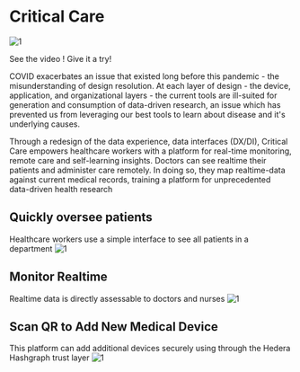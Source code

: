 # Critical Care

![1](https://github.com/Team-Crushing-It/critical_care/blob/master/assets/icon/icon.png)

See the video !
Give it a try! 


COVID exacerbates an issue that existed long before this pandemic - the misunderstanding of design resolution. At each layer of design - the device, application, and organizational layers - the current tools are ill-suited for generation and consumption of data-driven research, an issue which has prevented us from leveraging our best tools to learn about disease and it's underlying causes.



Through a redesign of the data experience, data interfaces (DX/DI), Critical Care empowers healthcare workers with a platform for real-time monitoring, remote care and self-learning insights. Doctors can see realtime their patients and administer care remotely. In doing so, they map realtime-data against current medical records, training a platform for unprecedented data-driven health research

## Quickly oversee patients
Healthcare workers use a simple interface to see all patients in a department
![1](https://github.com/Team-Crushing-It/critical_care/blob/master/assets/stack.png)


## Monitor Realtime
Realtime data is directly assessable to doctors and nurses
![1](https://github.com/Team-Crushing-It/critical_care/blob/master/assets/stack.png)

## Scan QR to Add New Medical Device
This platform can add additional devices securely using through the Hedera Hashgraph trust layer
![1](https://github.com/Team-Crushing-It/critical_care/blob/master/assets/demo.png)
